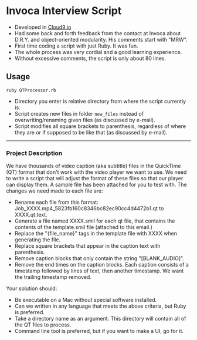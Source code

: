 # Invoca Interview Script

* Developed in [Cloud9.io](c9.io)
* Had some back and forth feedback from the contact at Invoca about D.R.Y. and object-oriented modularity. His comments start with "MRW".
* First time coding a script with just Ruby. It was fun.
* The whole process was very cordial and a good learning experience.
* Without excessive comments, the script is only about 80 lines.

## Usage
```
ruby QTProcessor.rb
```
* Directory you enter is relative directory from where the script currently is.
* Script creates new files in folder `new_files` instead of overwriting/renaming given files (as discussed by e-mail).
* Script modifies all square brackets to parenthesis, regardless of where they are or if supposed to be like that (as discussed by e-mail).


---


### Project Description

We have thousands of video caption (aka subtitle) files in the QuickTime (QT) format that don't work with the video player we want to use.
We need to write a script that will adjust the format of these files so that our player can display them.
A sample file has been attached for you to test with. The changes we need made to each file are:

- Rename each file from this format: Job_XXXX.mp4_5823fb160c8346bc82ec90cc4d4472b1.qt to XXXX.qt.text.
- Generate a file named XXXX.smil for each qt file, that contains the contents of the template.smil file (attached to this email.)
- Replace the "{file_name}" tags in the template file with XXXX when generating the file.
- Replace square brackets that appear in the caption text with parenthesis. 
- Remove caption blocks that only contain the string "[BLANK_AUDIO]".
- Remove the end times on the caption blocks. Each caption consists of a timestamp followed by lines of text, then another timestamp.
  We want the trailing timestamp removed.

Your solution should:
- Be executable on a Mac without special software installed.
- Can we written in any language that meets the above criteria, but Ruby is preferred.
- Take a directory name as an argument. This directory will contain all of the QT files to process.
- Command line tool is preferred, but if you want to make a UI, go for it.
